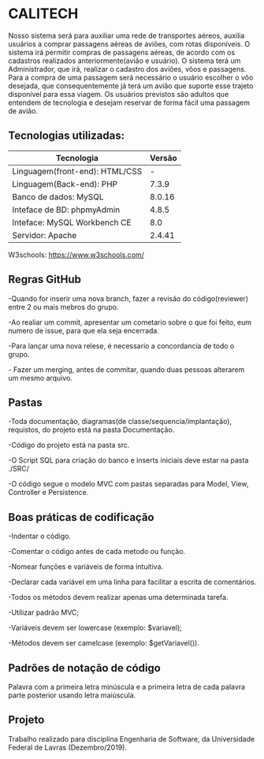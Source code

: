 # CALITECH
Nosso sistema será para auxiliar uma rede de transportes aéreos, auxilia usuários a comprar passagens aéreas de aviões, com rotas disponíveis. O sistema irá permitir compras de passagens aéreas, de acordo com os cadastros realizados anteriormente(avião e usuário). O sistema terá um Administrador, que irá, realizar o cadastro dos aviões, vôos e passagens. Para a compra de uma passagem será necessário o usuário escolher o vôo desejada, que consequentemente já terá um avião que suporte esse trajeto disponível para essa viagem. Os usuários previstos são adultos que entendem de tecnologia e desejam reservar de forma fácil uma passagem de avião.

## Tecnologias utilizadas:
| Tecnologia | Versão |
| --- | --- |
| Linguagem(front-end): HTML/CSS| - |
| Linguagem(Back-end): PHP | 7.3.9 |
| Banco de dados: MySQL |  8.0.16  |
| Inteface de BD: phpmyAdmin | 4.8.5 |
| Inteface: MySQL Workbench CE | 8.0 |
| Servidor: Apache|  2.4.41|

W3schools: https://www.w3schools.com/


## Regras GitHub
\-Quando for inserir uma nova branch, fazer a revisão do código(reviewer) entre 2 ou mais mebros do grupo. 

\-Ao realiar um commit, apresentar um cometario sobre o que foi feito, eum numero de issue, para que ela seja encerrada.

\-Para lançar uma nova relese, é necessario a concordancia de todo o grupo.

\- Fazer um merging, antes de commitar, quando duas pessoas alterarem um mesmo arquivo.



## Pastas
-Toda documentação, diagramas(de classe/sequencia/implantação), requistos, do projeto está na pasta Documentação.

-Código do projeto está na pasta src.

-O Script SQL para criação do banco e inserts iniciais deve estar na pasta ./SRC/

-O código segue o modelo MVC com pastas separadas para Model, View, Controller e Persistence.


## Boas práticas de codificação

-Indentar o código.

-Comentar o código antes de cada metodo ou função.

-Nomear funções e variáveis de forma intuitiva.  

-Declarar cada variável em uma linha para facilitar a escrita de comentários. 

-Todos os métodos devem realizar apenas uma determinada tarefa.

-Utilizar padrão MVC;

-Variáveis devem ser lowercase (exemplo: $variavel);

-Métodos devem ser camelcase (exemplo: $getVariavel()).


## Padrões de notação de código
Palavra com a primeira letra minúscula e a primeira letra de cada palavra parte posterior usando letra maiúscula.


## Projeto
Trabalho realizado para disciplina Engenharia de Software, da Universidade Federal de Lavras (Dezembro/2019). 

 
